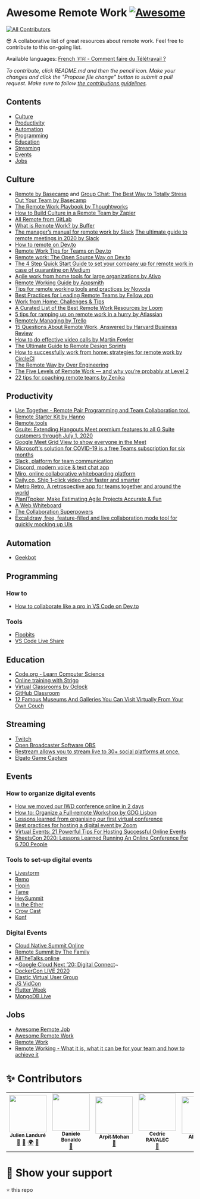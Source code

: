 # Awesome Remote Work [![Awesome](https://cdn.rawgit.com/sindresorhus/awesome/d7305f38d29fed78fa85652e3a63e154dd8e8829/media/badge.svg)](https://github.com/sindresorhus/awesome)
<!-- ALL-CONTRIBUTORS-BADGE:START - Do not remove or modify this section -->
[![All Contributors](https://img.shields.io/badge/all_contributors-7-orange.svg?style=flat-square)](#contributors-)
<!-- ALL-CONTRIBUTORS-BADGE:END -->

😎 A collaborative list of great resources about remote work. Feel free to contribute to this on-going list.

Available languages: [French :fr: - Comment faire du Télétravail ?](https://github.com/jlandure/awesome-remote-work/blob/master/README-fr.md)

*To contribute, click README.md and then the pencil icon. Make your changes and click the "Propose file change" button to submit a pull request. Make sure to follow [the contributions guidelines](CONTRIBUTING.md).*


## Contents

- [Culture](#culture)
- [Productivity](#productivity)
- [Automation](#automation)
- [Programming](#programming)
- [Education](#education)
- [Streaming](#streaming)
- [Events](#events)
- [Jobs](#jobs)


## Culture

- [Remote by Basecamp](https://basecamp.com/books/remote) and [Group Chat:
The Best Way to Totally Stress Out Your Team by Basecamp](https://basecamp.com/guides/group-chat-problems)
- [The Remote Work Playbook by Thoughtworks](https://www.thoughtworks.com/remote-work-playbook)
- [How to Build Culture in a Remote Team by Zapier](https://zapier.com/learn/remote-work/how-build-culture-remote-team/)
- [All Remote from GitLab](https://about.gitlab.com/company/culture/all-remote/)
- [What is Remote Work? by Buffer](https://open.buffer.com/remote-work/)
- [The manager’s manual for remote work by Slack](https://slackhq.com/manager-manual-for-remote-work) [The ultimate guide to remote meetings in 2020 by Slack](https://slackhq.com/ultimate-guide-remote-meetings)
- [How to remote on Dev.to](https://dev.to/andydangerous/how-to-remote)
- [Remote Work Tips for Teams on Dev.to](https://dev.to/laurieontech/remote-work-tips-for-teams-51ap)
- [Remote work: The Open Source Way on Dev.to](https://dev.to/anajsana95/remote-work-the-open-source-way-i52)
- [The 4 Step Quick Start Guide to set your company up for remote work in case of quarantine on Medium](https://medium.com/@kaionthecouch/the-4-step-quick-start-guide-to-set-your-company-up-for-remote-work-in-case-of-emergencies-587fd015ef18)
- [Agile work from home tools for large organizations by Ativo](https://ativo.io/blog/agile-work-from-home-tools-for-large-organizations/)
- [Remote Working Guide by Appsmith](https://www.appsmith.com/posts/remote-working-guide/)
- [Tips for remote working tools and practices by Novoda](https://blog.novoda.com/our-top-tips-for-remote-working-tools-and-practices/)
- [Best Practices for Leading Remote Teams by Fellow app](https://fellow.app/blog/2019/best-practices-for-leading-remote-teams/)
- [Work from Home: Challenges & Tips](https://xeraa.net/talks/work-from-home-challenges-tips/)
- [A Curated List of the Best Remote Work Resources by Loom](https://www.loom.com/blog/best-remote-work-resources)
- [5 tips for ramping up on remote work in a hurry by Atlassian](https://www.atlassian.com/blog/teamwork/remote-work-productivity)
- [Remotely Managing by Trello](https://medium.com/remotely-managing)
- [15 Questions About Remote Work, Answered by Harvard Business Review](https://hbr.org/2020/03/15-questions-about-remote-work-answered)
- [How to do effective video calls by Martin Fowler](https://martinfowler.com/articles/effective-video-calls.html)
- [The Ultimate Guide to Remote Design Sprints](https://modus.medium.com/https-medium-com-justmadco-ultimate-guide-to-remote-design-sprints-78d180ca61db)
- [How to successfully work from home: strategies for remote work by CircleCI](https://circleci.com/blog/maslow-s-hierarchy-of-remote-worker-needs/)
- [The Remote Way by Over Engineering](https://medium.com/over-engineering/the-remote-way-805e3e37bad6)
- [The Five Levels of Remote Work — and why you’re probably at Level 2](https://medium.com/swlh/the-five-levels-of-remote-work-and-why-youre-probably-at-level-2-ccaf05a25b9c)
- [22 tips for coaching remote teams by Zenika](https://medium.zenika.com/22-tips-for-coaching-remote-teams-1e04232f9607)


## Productivity

- [Use Together - Remote Pair Programming and Team Collaboration tool.](https://www.use-together.com/fr/)
- [Remote Starter Kit by Hanno](https://www.remotestarterkit.com/)
- [Remote.tools](https://www.remote.tools/)
- [Gsuite: Extending Hangouts Meet premium features to all G Suite customers through July 1, 2020](https://gsuiteupdates.googleblog.com/2020/03/enabling-hangouts-meet-premium-features.html)
- [Google Meet Grid View to show everyone in the Meet](https://chrome.google.com/webstore/detail/google-meet-grid-view/bjkegbgpfgpikgkfidhcihhiflbjgfic)
- [Microsoft's solution for COVID-19 is a free Teams subscription for six months
](https://www.pcworld.com/article/3530374/microsofts-solution-for-covid-19-is-a-free-teams-subscription-for-six-months.html)
- [Slack, platform for team communication](https://slack.com/)
- [Discord, modern voice & text chat app](https://discordapp.com/)
- [Miro, online collaborative whiteboarding platform](https://miro.com/)
- [Daily.co, Ship 1-click video chat faster and smarter](https://www.daily.co/)
- [Metro Retro, A retrospective app for teams together and around the world](https://metroretro.io/)
- [PlanITpoker, Make Estimating Agile Projects Accurate & Fun](https://www.planitpoker.com/)
- [A Web Whiteboard](https://awwapp.com/)
- [The Collaboration Superpowers](https://www.collaborationsuperpowers.com/remote-resources/)
- [Excalidraw, free, feature-filled and live collaboration mode tool for quickly mocking up UIs](https://excalidraw.com/)


## Automation

- [Geekbot](https://geekbot.com/)


## Programming

### How to

- [How to collaborate like a pro in VS Code on Dev.to](https://dev.to/thegeoffstevens/how-to-collaborate-like-a-pro-in-vs-code-4iaj)

### Tools

- [Floobits](https://floobits.com/)
- [VS Code Live Share](https://marketplace.visualstudio.com/items?itemName=MS-vsliveshare.vsliveshare-pack)

## Education

- [Code.org - Learn Computer Science](https://studio.code.org/courses)
- [Online training with Strigo](https://strigo.io/)
- [Virtual Classrooms by Oclock](https://oclock.io/)
- [GitHub Classroom](https://classroom.github.com/)
- [12 Famous Museums And Galleries You Can Visit Virtually From Your Own Couch](https://www.boredpanda.com/famous-museums-offering-virtual-tours/)


## Streaming

- [Twitch](https://www.twitch.tv/)
- [Open Broadcaster Software OBS](https://obsproject.com/fr)
- [Restream allows you to stream live to 30+ social platforms at once.](https://restream.io/)
- [Elgato Game Capture](https://www.elgato.com/fr)


## Events

### How to organize digital events

- [How we moved our IWD conference online in 2 days](https://medium.com/gdgeurope/how-we-moved-our-iwd-conference-online-in-2-days-e00110a444a3)
- [How to: Organize a Full-remote Workshop by GDG Lisbon](https://medium.com/@GDGLisbon/how-to-organize-a-full-remote-workshop-6f0c0dc8b141)
- [Lessons learned from organising our first virtual conference](https://www.taxjustice.net/2020/03/05/lessons-learned-from-organising-our-first-virtual-conference/)
- [Best practices for hosting a digital event by Zoom](https://blog.zoom.us/wordpress/2020/03/04/best-practices-for-hosting-a-digital-event/)
- [Virtual Events: 21 Powerful Tips For Hosting Successful Online Events](https://navidmoazzez.com/virtual-events/)
- [SheetsCon 2020: Lessons Learned Running An Online Conference For 6,700 People](https://www.benlcollins.com/spreadsheets/sheetscon-2020-online-conference-lessons/)

### Tools to set-up digital events

- [Livestorm](https://livestorm.co/fr/)
- [Remo](https://remo.co/)
- [Hopin](https://hopin.to/)
- [Tame](https://tame.events/virtual-conference/)
- [HeySummit](https://heysummit.com/)
- [In the Ether](https://intheether.xyz/)
- [Crow Cast](https://www.crowdcast.io/)
- [Konf](https://konf.co/)

### Digital Events

- [Cloud Native Summit Online](https://cloudnativesummit.online)
- [Remote Summit by The Family](https://hopin.to/events/remote-summit)
- [AllTheTalks.online](https://www.allthetalks.online/)
- ~[Google Cloud Next ’20: Digital Connect](https://cloud.withgoogle.com/next/sf)~
- [DockerCon LIVE 2020](https://www.docker.com/dockercon/)
- [Elastic Virtual User Group](https://community.elastic.co/emea-virtual/)
- [JS VidCon](https://jsvidcon.com/)
- [Flutter Week](https://flutter-week.com/)
- [MongoDB.Live](https://www.mongodb.com/world)


## Jobs

- [Awesome Remote Job](https://github.com/lukasz-madon/awesome-remote-job/)
- [Awesome Remote Work](https://github.com/hugo53/awesome-RemoteWork)
- [Remote Work](https://github.com/fjbelchi/RemoteWork)
- [Remote Working - What it is, what it can be for your team and how to achieve it](https://github.com/msg-DAVID-GmbH/RemoteWorking)


# ✨ Contributors

<!-- ALL-CONTRIBUTORS-LIST:START - Do not remove or modify this section -->
<!-- prettier-ignore-start -->
<!-- markdownlint-disable -->
<table>
  <tr>
    <td align="center"><a href="https://blog.zenika.com/author/jlandure/"><img src="https://avatars2.githubusercontent.com/u/525974?v=4" width="100px;" alt=""/><br /><sub><b>Julien Landuré</b></sub></a><br /><a href="https://github.com/zenika-open-source/awesome-remote-work/pulls?q=is%3Apr+reviewed-by%3Ajlandure" title="Reviewed Pull Requests">👀</a> <a href="https://github.com/zenika-open-source/awesome-remote-work/commits?author=jlandure" title="Documentation">📖</a> <a href="#translation-jlandure" title="Translation">🌍</a> <a href="#ideas-jlandure" title="Ideas, Planning, & Feedback">🤔</a></td>
    <td align="center"><a href="http://www.danielebonaldo.com"><img src="https://avatars3.githubusercontent.com/u/3942812?v=4" width="100px;" alt=""/><br /><sub><b>Daniele Bonaldo</b></sub></a><br /><a href="https://github.com/zenika-open-source/awesome-remote-work/commits?author=danybony" title="Documentation">📖</a></td>
    <td align="center"><a href="http://arpitmohan.com"><img src="https://avatars2.githubusercontent.com/u/458946?v=4" width="100px;" alt=""/><br /><sub><b>Arpit Mohan</b></sub></a><br /><a href="https://github.com/zenika-open-source/awesome-remote-work/commits?author=mohanarpit" title="Documentation">📖</a></td>
    <td align="center"><a href="https://github.com/cravalec"><img src="https://avatars1.githubusercontent.com/u/8771111?v=4" width="100px;" alt=""/><br /><sub><b>Cedric RAVALEC</b></sub></a><br /><a href="https://github.com/zenika-open-source/awesome-remote-work/commits?author=cravalec" title="Documentation">📖</a></td>
    <td align="center"><a href="http://twitter.com/alexismp"><img src="https://avatars3.githubusercontent.com/u/1085096?v=4" width="100px;" alt=""/><br /><sub><b>Alexis MP</b></sub></a><br /><a href="https://github.com/zenika-open-source/awesome-remote-work/commits?author=alexismp" title="Documentation">📖</a></td>
    <td align="center"><a href="https://lydra.fr"><img src="https://avatars0.githubusercontent.com/u/2980075?v=4" width="100px;" alt=""/><br /><sub><b>Christophe Chaudier</b></sub></a><br /><a href="https://github.com/zenika-open-source/awesome-remote-work/commits?author=cchaudier" title="Documentation">📖</a></td>
    <td align="center"><a href="https://www.edouard-marquez.me"><img src="https://avatars1.githubusercontent.com/u/246838?v=4" width="100px;" alt=""/><br /><sub><b>Edouard Marquez</b></sub></a><br /><a href="https://github.com/zenika-open-source/awesome-remote-work/commits?author=g123k" title="Documentation">📖</a></td>
  </tr>
</table>

<!-- markdownlint-enable -->
<!-- prettier-ignore-end -->
<!-- ALL-CONTRIBUTORS-LIST:END -->


# 🎉 Show your support

⭐️ this repo
